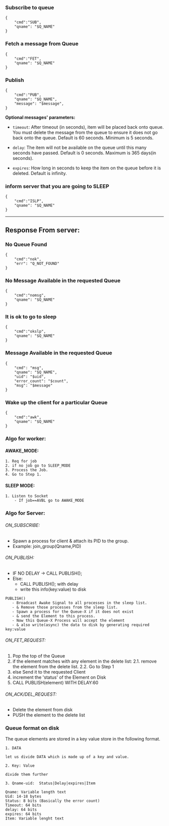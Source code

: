 

### Subscribe to queue

```
{
    "cmd":"SUB",
    "qname": "$Q_NAME"
}
```

### Fetch a message from Queue

```
{
    "cmd":"FET",
    "qname": "$Q_NAME"
}
```

### Publish

````
{
    "cmd":"PUB",
    "qname": "$Q_NAME",
    "message": "$message",
}
````
**Optional messages' parameters:**

* `timeout`: After timeout (in seconds), item will be placed back onto queue.
You must delete the message from the queue to ensure it does not go back onto the queue.
 Default is 60 seconds. Minimum is 5 seconds.

* `delay`: The item will not be available on the queue until this many seconds have passed.
Default is 0 seconds. Maximum is 365 days(in seconds).

* `expires`: How long in seconds to keep the item on the queue before it is deleted.
Default is infinity.


### inform server that you are going to SLEEP

````
{
    "cmd":"ISLP",
    "qname": "$Q_NAME"
}
````

--------------------------------
## Response From server:


### No Queue Found

````
{
    "cmd":"nok",
    "err": "Q_NOT_FOUND"
}
````

### No Message Available in the requested Queue

````
{
    "cmd":"nomsg",
    "qname": "$Q_NAME"
}
````

### It is ok to go to sleep

````
{
    "cmd":"okslp",
    "qname": "$Q_NAME"
}
````

### Message Available in the requested Queue

````
{
    "cmd": "msg",
    "qname": "$Q_NAME",
    "uid": "$uid",
    "error_count": "$count",
    "msg": "$message"
}
````

### Wake up the client for a particular Queue

````
{
    "cmd":"awk",
    "qname": "$Q_NAME"
}
````

### Algo for worker:

#### AWAKE_MODE:

    1. Req for job
    2. if no job go to SLEEP_MODE
    3. Process the Job.
    4. Go to Step 1.
    
#### SLEEP MODE:

    1. Listen to Socket
        - If job==AVBL go to AWAKE_MODE
 
 
### Algo for Server:

###### ON_SUBSCRIBE:
   - Spawn a process for client & attach its PID to the group.
   - Example: join_group(Qname,PID) 
    
    
###### ON_PUBLISH:
   - IF NO DELAY -> CALL PUBLISH();
   - Else: 
     - CALL PUBLISH(); with delay
     - write this info(key:value) to disk
````
PUBLISH()
   - Broadcast Awake Signal to all processes in the sleep list.
   - & Remove those processes from the sleep list.
   - Spawn a process for the Queue-X if it does not exist
   - & send the Element to this process.
   - Now this Queue-X Process will accept the element
   - & also write(async) the data to disk by generating required key:value  
````
###### ON_FET_REQUEST:

   1. Pop the top of the Queue 
   2. if the element matches with any element in the delete list: 
      2.1. remove the element from the delete list.
      2.2. Go to Step 1
   3. else Send it to the requested Client 
   4. increment the 'status' of the Element on Disk
   5. CALL PUBLISH(element) WITH DELAY:60

###### ON_ACK/DEL_REQUEST:

  - Delete the element from disk
  - PUSH the element to the delete list

### Queue format on disk
The queue elements are stored in a key value store in the following format.
````
1. DATA

let us divide DATA which is made up of a key and value.

2. Key: Value

divide them further

3. Qname-uid:  Status|Delay|expires|Item

Qname: Variable length text
Uid: 14-18 bytes
Status: 8 bits (Basically the error count)
Timeout: 64 bits 
delay: 64 bits
expires: 64 bits
Item: Variable lenght text

````
